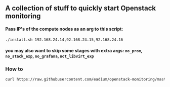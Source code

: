 ## A collection of stuff to quickly start Openstack monitoring

#### Pass IP's of the compute nodes as an arg to this script:
`./install.sh 192.168.24.14,92.168.24.15,92.168.24.16`
#### you may also want to skip some stages with extra args: `no_prom`, `no_stack_exp`, `no_grafana`, `not_libvirt_exp`


### How to

```bash
curl https://raw.githubusercontent.com/eadium/openstack-monitoring/master/install.sh | bash -s <ip_addrs> <extra_args>
```